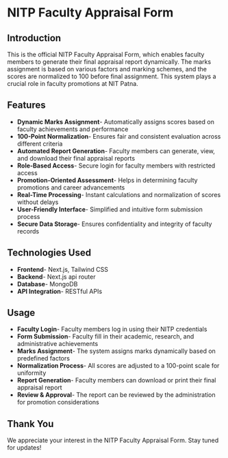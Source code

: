# NITP Faculty Appraisal Form

## Introduction
This is the official NITP Faculty Appraisal Form, which enables faculty members to generate their final appraisal report dynamically. The marks assignment is based on various factors and marking schemes, and the scores are normalized to 100 before final assignment. This system plays a crucial role in faculty promotions at NIT Patna.

## Features

- **Dynamic Marks Assignment**- Automatically assigns scores based on faculty achievements and performance
- **100-Point Normalization**- Ensures fair and consistent evaluation across different criteria
- **Automated Report Generation**- Faculty members can generate, view, and download their final appraisal reports
- **Role-Based Access**- Secure login for faculty members with restricted access
- **Promotion-Oriented Assessment**- Helps in determining faculty promotions and career advancements
- **Real-Time Processing**- Instant calculations and normalization of scores without delays
- **User-Friendly Interface**- Simplified and intuitive form submission process
- **Secure Data Storage**- Ensures confidentiality and integrity of faculty records

## Technologies Used
- **Frontend**- Next.js, Tailwind CSS
- **Backend**- Next.js api router
- **Database**- MongoDB
- **API Integration**- RESTful APIs

## Usage
- **Faculty Login**- Faculty members log in using their NITP credentials
- **Form Submission**- Faculty fill in their academic, research, and administrative achievements
- **Marks Assignment**- The system assigns marks dynamically based on predefined factors
- **Normalization Process**- All scores are adjusted to a 100-point scale for uniformity
- **Report Generation**- Faculty members can download or print their final appraisal report
- **Review & Approval**- The report can be reviewed by the administration for promotion considerations

## Thank You
We appreciate your interest in the NITP Faculty Appraisal Form. Stay tuned for updates!
